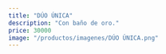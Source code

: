 ```yaml
---
title: "DÚO ÚNICA"
description: "Con baño de oro."
price: 30000
image: "/productos/imagenes/DÚO ÚNICA.png"
---
```


